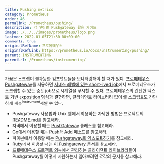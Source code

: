 ```yaml
---
title: Pushing metrics
category: Prometheus
order: 46
permalink: /Prometheus/pushing/
description: 각 언어별 Pushgateway 활용 가이드
image: ./../../images/prometheus/logo.png
lastmod: 2022-01-05T21:30:00+09:00
comments: true
originalRefName: 프로메테우스
originalRefLink: https://prometheus.io/docs/instrumenting/pushing/
parent: INSTRUMENTING
parentUrl: /Prometheus/instrumenting/
---
```


---

가끔은 스크랩이 불가능한 컴포넌트들을 모니터링해야 할 때가 있다. [프로메테우스 Pushgateway](https://github.com/prometheus/pushgateway)를 사용하면 [서비스 레벨에 있는 short-lived job](../practices.pushing)에서 프로메테우스가 스크랩할 수 있는 중간 job으로 시계열을 푸시할 수 있다. 프로메테우스의 간단한 텍스트 기반 [exposition 형식](../exposition-formats)과 결합하면, 클라이언트 라이브러리 없이 쉘 스크립트도 간단하게 계측<sup>instrument</sup>해낼 수 있다.

- Pushgateway 사용법과 Unix 쉘에서 이용하는 자세한 방법은 프로젝트의 [README.md](https://github.com/prometheus/pushgateway/blob/master/README.md)를 참고해라.
- 자바에서 이용할 때는 [PushGateway](https://prometheus.github.io/client_java/io/prometheus/client/exporter/PushGateway.html) 클래스를 참고해라.
- Go에서 이용할 때는 [Push](https://godoc.org/github.com/prometheus/client_golang/prometheus/push#Pusher.Push)와 [Add](https://godoc.org/github.com/prometheus/client_golang/prometheus/push#Pusher.Add) 메소드를 참고해라.
- 파이썬에서 이용할 때는 [Pushgateway로 익스포트하기](https://github.com/prometheus/client_python#exporting-to-a-pushgateway)를 참고해라.
- Ruby에서 이용할 때는 [이 Pushgateway 문서](https://github.com/prometheus/client_ruby#pushgateway)를 참고해라.
- [프로메테우스 프로젝트 외부에서 관리하는 클라이언트 라이브러리들](../clientlibs)이 Pushgateway를 어떻게 지원하는지 알아보려면 각각의 문서를 참고해라.
